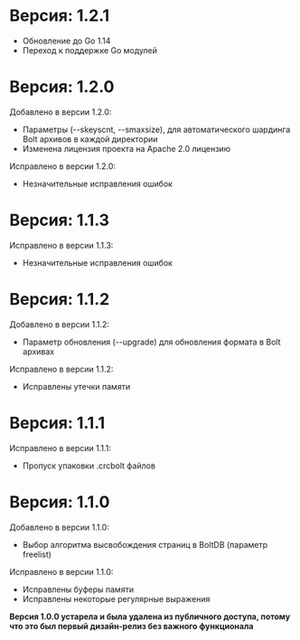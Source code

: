 Версия: 1.2.1
========

- Обновление до Go 1.14
- Переход к поддержке Go модулей

Версия: 1.2.0
========

Добавлено в версии 1.2.0:

- Параметры (--skeyscnt, --smaxsize), для автоматического шардинга Bolt архивов в каждой директории
- Изменена лицензия проекта на Apache 2.0 лицензию

Исправлено в версии 1.2.0:

- Незначительные исправления ошибок

Версия: 1.1.3
========

Исправлено в версии 1.1.3:

- Незначительные исправления ошибок

Версия: 1.1.2
========

Добавлено в версии 1.1.2:

- Параметр обновления (--upgrade) для обновления формата в Bolt архивах

Исправлено в версии 1.1.2:

- Исправлены утечки памяти

Версия: 1.1.1
========

Исправлено в версии 1.1.1:

- Пропуск упаковки .crcbolt файлов

Версия: 1.1.0
========

Добавлено в версии 1.1.0:

- Выбор алгоритма высвобождения страниц в BoltDB (параметр freelist)

Исправлено в версии 1.1.0:

- Исправлены буферы памяти
- Исправлены некоторые регулярные выражения

**Версия 1.0.0 устарела и была удалена из публичного доступа, потому что это был первый дизайн-релиз без важного функционала**
